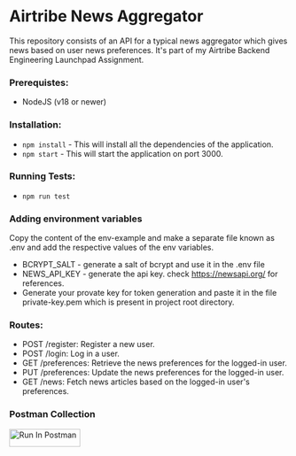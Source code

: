 # Airtribe News Aggregator

This repository consists of an API for a typical news aggregator which gives news based on user news preferences. It's part of my Airtribe Backend Engineering Launchpad Assignment.

### Prerequistes:
- NodeJS (v18 or newer)

### Installation:
- `npm install` - This will install all the dependencies of the application.
- `npm start` - This will start the application on port 3000.

### Running Tests:
- `npm run test` 

### Adding environment variables
Copy the content of the env-example and make a separate file known as .env and add the respective values of the env variables.
- BCRYPT_SALT - generate a salt of bcrypt and use it in the .env file
- NEWS_API_KEY - generate the api key. check https://newsapi.org/ for references.
- Generate your provate key for token generation and paste it in the file private-key.pem which is present in project root directory.

### Routes:
- POST /register: Register a new user.
- POST /login: Log in a user.
- GET /preferences: Retrieve the news preferences for the  logged-in user.
- PUT /preferences: Update the news preferences for the logged-in user.
- GET /news: Fetch news articles based on the logged-in user's preferences.

### Postman Collection
[<img src="https://run.pstmn.io/button.svg" alt="Run In Postman" style="width: 128px; height: 32px;">](https://god.gw.postman.com/run-collection/32783578-fed44758-7131-41ed-90fc-ed3997cb8851?action=collection%2Ffork&source=rip_markdown&collection-url=entityId%3D32783578-fed44758-7131-41ed-90fc-ed3997cb8851%26entityType%3Dcollection%26workspaceId%3D6da5e035-7ed2-4b08-83e8-16a9d3bc0d9d)
